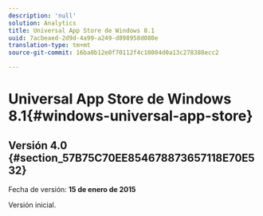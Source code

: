```yaml
---
description: 'null'
solution: Analytics
title: Universal App Store de Windows 8.1
uuid: 7acbeaed-2d9d-4a99-a249-d898958d080e
translation-type: tm+mt
source-git-commit: 16ba0b12e0f70112f4c10804d0a13c278388ecc2

---
```



# Universal App Store de Windows 8.1{#windows-universal-app-store}

## Versión 4.0 {#section_57B75C70EE854678873657118E70E532}

Fecha de versión: **15 de enero de 2015**

Versión inicial.
